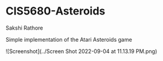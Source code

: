 # CIS5680-Asteroids
Sakshi Rathore

Simple implementation of the Atari Asteroids game

![Screenshot](../Screen Shot 2022-09-04 at 11.13.19 PM.png)
